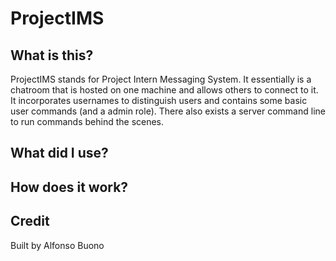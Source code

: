 # ProjectIMS
## What is this?
ProjectIMS stands for Project Intern Messaging System. It essentially is a chatroom that is hosted on one machine and allows others to connect to it. It incorporates usernames to distinguish users and contains some basic user commands (and a admin role). There also exists a server command line to run commands behind the scenes.

## What did I use?

## How does it work?

## Credit
Built by Alfonso Buono
